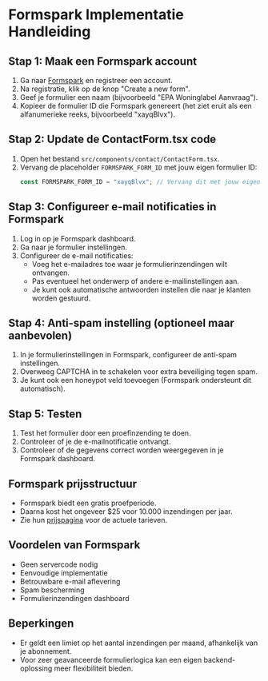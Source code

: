 
# Formspark Implementatie Handleiding

## Stap 1: Maak een Formspark account
1. Ga naar [Formspark](https://formspark.io/) en registreer een account.
2. Na registratie, klik op de knop "Create a new form".
3. Geef je formulier een naam (bijvoorbeeld "EPA Woninglabel Aanvraag").
4. Kopieer de formulier ID die Formspark genereert (het ziet eruit als een alfanumerieke reeks, bijvoorbeeld "xayqBlvx").

## Stap 2: Update de ContactForm.tsx code
1. Open het bestand `src/components/contact/ContactForm.tsx`.
2. Vervang de placeholder `FORMSPARK_FORM_ID` met jouw eigen formulier ID:
   ```javascript
   const FORMSPARK_FORM_ID = "xayqBlvx"; // Vervang dit met jouw eigen ID van Formspark
   ```

## Stap 3: Configureer e-mail notificaties in Formspark
1. Log in op je Formspark dashboard.
2. Ga naar je formulier instellingen.
3. Configureer de e-mail notificaties:
   - Voeg het e-mailadres toe waar je formulierinzendingen wilt ontvangen.
   - Pas eventueel het onderwerp of andere e-mailinstellingen aan.
   - Je kunt ook automatische antwoorden instellen die naar je klanten worden gestuurd.

## Stap 4: Anti-spam instelling (optioneel maar aanbevolen)
1. In je formulierinstellingen in Formspark, configureer de anti-spam instellingen.
2. Overweeg CAPTCHA in te schakelen voor extra beveiliging tegen spam.
3. Je kunt ook een honeypot veld toevoegen (Formspark ondersteunt dit automatisch).

## Stap 5: Testen
1. Test het formulier door een proefinzending te doen.
2. Controleer of je de e-mailnotificatie ontvangt.
3. Controleer of de gegevens correct worden weergegeven in je Formspark dashboard.

## Formspark prijsstructuur
- Formspark biedt een gratis proefperiode.
- Daarna kost het ongeveer $25 voor 10.000 inzendingen per jaar.
- Zie hun [prijspagina](https://formspark.io/pricing/) voor de actuele tarieven.

## Voordelen van Formspark
- Geen servercode nodig
- Eenvoudige implementatie
- Betrouwbare e-mail aflevering
- Spam bescherming
- Formulierinzendingen dashboard

## Beperkingen
- Er geldt een limiet op het aantal inzendingen per maand, afhankelijk van je abonnement.
- Voor zeer geavanceerde formulierlogica kan een eigen backend-oplossing meer flexibiliteit bieden.
